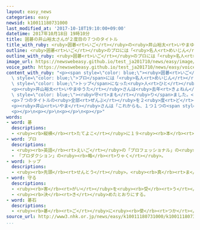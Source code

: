 ```yaml
---
layout: easy_news
categories: easy
newsid: k10011180731000
last_modified_at: '2017-10-18T19:10:00+09:00'
datetime: 2017年10月18日 19時10分
title: 囲碁の井山裕太さんが２度目の７つのタイトル
title_with_ruby: <ruby>囲碁<rt>いご</rt></ruby>の<ruby>井山裕太<rt>いやまゆうた</rt></ruby>さんが２<ruby>度<rt>ど</rt></ruby><ruby>目<rt>め</rt></ruby>の７つのタイトル
outline: <ruby>囲碁<rt>いご</rt></ruby>のプロには「<ruby>名人<rt>めいじん</rt></ruby>」など７つの<ruby>大<rt>おお</rt></ruby>きなタイトルがあります。
outline_with_ruby: <ruby>囲碁<rt>いご</rt></ruby>のプロには「<ruby>名人<rt>めいじん</rt></ruby>」など７つの<ruby>大<rt>おお</rt></ruby>きなタイトルがあります。
image_url: https://newswebeasy.github.io/test_ja201710/news/easy/image/2017/10/18/k10011180731000.jpg
voice_path: https://newswebeasy.github.io/test_ja201710/news/easy/voice/2017/10/18/k10011180731000.mp3
content_with_ruby: "<p><span style=\"color: blue;\"><ruby>囲碁<rt>いご</rt></ruby></span>の<span\
  \ style=\"color: blue;\">プロ</span>には「<ruby>名人<rt>めいじん</rt></ruby>」など７つの<ruby>大<rt>おお</rt></ruby>きなタイトルがあります。<ruby>試合<rt>しあい</rt></ruby>に<ruby>勝<rt>か</rt></ruby>って<span\
  \ style=\"color: blue;\">トップ</span>になった<ruby>人<rt>ひと</rt></ruby>がタイトルを<ruby>取<rt>と</rt></ruby>って、「<ruby>名人<rt>めいじん</rt></ruby>」などと<ruby>呼<rt>よ</rt></ruby>ばれるようになります。</p>\n\
  <p><ruby>井山裕太<rt>いやまゆうた</rt></ruby>さんは<ruby>去年<rt>きょねん</rt></ruby>４<ruby>月<rt>がつ</rt></ruby>までの<ruby>試合<rt>しあい</rt></ruby>に<ruby>勝<rt>か</rt></ruby>って、<ruby>初<rt>はじ</rt></ruby>めて７つのタイトルを<ruby>全部<rt>ぜんぶ</rt></ruby><ruby>取<rt>と</rt></ruby>りました。しかし、<ruby>去年<rt>きょねん</rt></ruby>１１<ruby>月<rt>がつ</rt></ruby>の<ruby>試合<rt>しあい</rt></ruby>に<ruby>負<rt>ま</rt></ruby>けて「<ruby>名人<rt>めいじん</rt></ruby>」になることができませんでした。ほかの<ruby>試合<rt>しあい</rt></ruby>には<ruby>勝<rt>か</rt></ruby>って、６つのタイトルは<span\
  \ style=\"color: blue;\"><ruby>守<rt>まも</rt></ruby>り</span>ました。</p>\n<p><ruby>今年<rt>ことし</rt></ruby>８<ruby>月<rt>がつ</rt></ruby>から、<ruby>井山<rt>いやま</rt></ruby>さんは<ruby>高尾紳路<rt>たかおしんじ</rt></ruby>さんと「<ruby>名人<rt>めいじん</rt></ruby>」を<ruby>決<rt>き</rt></ruby>める<ruby>試合<rt>しあい</rt></ruby>を<ruby>行<rt>おこな</rt></ruby>っていました。４<ruby>回<rt>かい</rt></ruby><ruby>勝<rt>か</rt></ruby>った<ruby>人<rt>ひと</rt></ruby>が「<ruby>名人<rt>めいじん</rt></ruby>」になります。３<ruby>回<rt>かい</rt></ruby><ruby>勝<rt>か</rt></ruby>っていた<ruby>井山<rt>いやま</rt></ruby>さんは、１０<ruby>月<rt>がつ</rt></ruby>１７<ruby>日<rt>にち</rt></ruby>の<ruby>試合<rt>しあい</rt></ruby>に<ruby>勝<rt>か</rt></ruby>って、また「<ruby>名人<rt>めいじん</rt></ruby>」になることができました。</p>\n\
  <p>７つのタイトルの<ruby>全部<rt>ぜんぶ</rt></ruby>を２<ruby>度<rt>ど</rt></ruby><ruby>取<rt>と</rt></ruby>った<ruby>人<rt>ひと</rt></ruby>は、<ruby>井山<rt>いやま</rt></ruby>さんが<ruby>初<rt>はじ</rt></ruby>めてです。</p>\n\
  <p><ruby>井山<rt>いやま</rt></ruby>さんは「これからも、１つ１つの<span style=\"color: blue;\"><ruby>碁石<rt>ごいし</rt></ruby></span>を<ruby>置<rt>お</rt></ruby>く<ruby>場所<rt>ばしょ</rt></ruby>をしっかり<ruby>考<rt>かんが</rt></ruby>えて、<ruby>世界<rt>せかい</rt></ruby>の<ruby>試合<rt>しあい</rt></ruby>でも<ruby>勝<rt>か</rt></ruby>ちたいです」と<ruby>話<rt>はな</rt></ruby>していました。</p>\n\
  <p></p>\n<p></p>\n<p></p>\n<p></p>"
words:
- word: 碁
  descriptions:
  - <ruby><rb>縦横</rb><rt>たてよこ</rt></ruby>に１９<ruby><rb>本</rb><rt>ほん</rt></ruby>の<ruby><rb>線</rb><rt>せん</rt></ruby>を<ruby><rb>引</rb><rt>ひ</rt></ruby>いた<ruby><rb>盤</rb><rt>ばん</rt></ruby>に、<ruby><rb>白</rb><rt>しろ</rt></ruby>と<ruby><rb>黒</rb><rt>くろ</rt></ruby>の<ruby><rb>石</rb><rt>いし</rt></ruby>を<ruby><rb>２人</rb><rt>ふたり</rt></ruby>で<ruby><rb>代</rb><rt>か</rt></ruby>わる<ruby><rb>代</rb><rt>が</rt></ruby>わるに<ruby><rb>並</rb><rt>なら</rt></ruby>べて、<ruby><rb>場所</rb><rt>ばしょ</rt></ruby>（<ruby><rb>地</rb><rt>じ</rt></ruby>）を<ruby><rb>取</rb><rt>と</rt></ruby>り<ruby><rb>合</rb><rt>あ</rt></ruby>うゲーム。<ruby><rb>囲碁</rb><rt>いご</rt></ruby>。
- word: プロ
  descriptions:
  - <ruby><rb>英語</rb><rt>えいご</rt></ruby>の「プロフェッショナル」の<ruby><rb>略</rb><rt>りゃく</rt></ruby>。<ruby><rb>職業</rb><rt>しょくぎょう</rt></ruby>にすること。<ruby><rb>本職</rb><rt>ほんしょく</rt></ruby>。<ruby><rb>専門</rb><rt>せんもん</rt></ruby>。
  - 「プロダクション」の<ruby><rb>略</rb><rt>りゃく</rt></ruby>。
- word: トップ
  descriptions:
  - <ruby><rb>先頭</rb><rt>せんとう</rt></ruby>。<ruby><rb>真</rb><rt>ま</rt></ruby>っ<ruby><rb>先</rb><rt>さき</rt></ruby>。<ruby><rb>一番</rb><rt>いちばん</rt></ruby>。
- word: 守る
  descriptions:
  - <ruby><rb>害</rb><rt>がい</rt></ruby>を<ruby><rb>受</rb><rt>う</rt></ruby>けないように、<ruby><rb>防</rb><rt>ふせ</rt></ruby>ぐ。
  - <ruby><rb>決</rb><rt>き</rt></ruby>めたとおりにする。
- word: 碁石
  descriptions:
  - <ruby><rb>碁</rb><rt>ご</rt></ruby>に<ruby><rb>使</rb><rt>つか</rt></ruby>う、<ruby><rb>円</rb><rt>まる</rt></ruby>くて<ruby><rb>平</rb><rt>ひら</rt></ruby>たい、<ruby><rb>黒</rb><rt>くろ</rt></ruby>と<ruby><rb>白</rb><rt>しろ</rt></ruby>の<ruby><rb>石</rb><rt>いし</rt></ruby>。
source_url: http://www3.nhk.or.jp/news/easy/k10011180731000/k10011180731000.html
...
```

